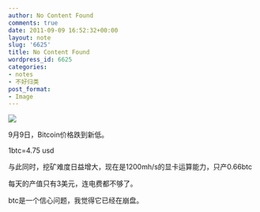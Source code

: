 ```yaml
---
author: No Content Found
comments: true
date: 2011-09-09 16:52:32+00:00
layout: note
slug: '6625'
title: No Content Found
wordpress_id: 6625
categories:
- notes
- 不好归类
post_format:
- Image
---
```


![](http://www.baibanbao.net/wp-content/uploads/2011/09/tumblr_lr9ljkSuE01qz6vj8o1_250.png)

9月9日，Bitcoin价格跌到新低。





1btc=4.75 usd





与此同时，挖矿难度日益增大，现在是1200mh/s的显卡运算能力，只产0.66btc





每天的产值只有3美元，连电费都不够了。





btc是一个信心问题，我觉得它已经在崩盘。
